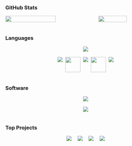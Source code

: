 ### GitHub Stats

<div style="display: flex; flex-direction: row; justify-content: center; flex-wrap: wrap; gap: 2%">
    <img src="https://github-readme-stats.vercel.app/api?username=ItsMeeea&show_icons=true&count_private=true&hide_title=true&theme=panda" width="56%" />
    <img src="https://github-readme-stats.vercel.app/api/top-langs/?username=ItsMeeea&layout=compact&theme=panda" width="42%" />
</div>
<br>

### Languages
<div style="display: flex; flex-direction: row; justify-content: center; flex-wrap: wrap">
    <img src="https://skillicons.dev/icons?i=c,css,cpp,go,html,java,kotlin,latex" />
</div>
<br>
<div style="display: flex; flex-direction: row; justify-content: center; flex-wrap: wrap; gap: 8px;">
    <img src="https://skillicons.dev/icons?i=md,mysql" />
    <img src="https://www.nasm.us/images/nasm.png" width=48 height=48>
    <img src="https://skillicons.dev/icons?i=python,r" />
    <img src="https://avatars.githubusercontent.com/u/89536631?s=280&v=4" width=48 height=48/>
    <img src="https://skillicons.dev/icons?i=ruby" />
</div>
<br>

### Software
 <div style="display: flex; flex-direction: row; justify-content: center; flex-wrap: wrap">
    <img src="https://skillicons.dev/icons?i=arduino,debian,git,github,kali,linux,matlab,mysql" />
</div>
<br>
<div style="display: flex; flex-direction: row; justify-content: center; flex-wrap: wrap">
    <img src="https://skillicons.dev/icons?i=notion,obsidian,raspberrypi,ubuntu,visualstudio,vscode,windows" />
</div>
<br>

### Top Projects

<div style="display: flex; flex-direction: row; justify-content: center; flex-wrap: wrap; gap: 18.5px;">
    <a href="https://github.com/ItsMeeea/FileHashAnalysis">
        <img src="https://github-readme-stats.vercel.app/api/pin/?username=ItsMeeea&repo=FileHashAnalysis&theme=panda">
    </a>
    <a href="https://github.com/ItsMeeea/FileRecovery">
        <img src="https://github-readme-stats.vercel.app/api/pin/?username=ItsMeeea&repo=FileRecovery&theme=panda">
    </a>
    <a href="https://github.com/ItsMeeea/hive-file-parsing">
        <img src="https://github-readme-stats.vercel.app/api/pin/?username=ItsMeeea&repo=hive-file-parsing&theme=panda">
    </a>
    <a href="https://github.com/Judy-Chua/Parcel-Tracking-Website">
        <img src="https://github-readme-stats.vercel.app/api/pin/?username=Judy-Chua&repo=Parcel-Tracking-Website&theme=panda">
    </a>
</div>